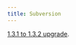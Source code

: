 ```yaml
---
title: Subversion
---
```


[1.3.1 to 1.3.2 upgrade](http://www.wincent.com/a/knowledge-base/archives/2006/06/subversion_131_1.php).
